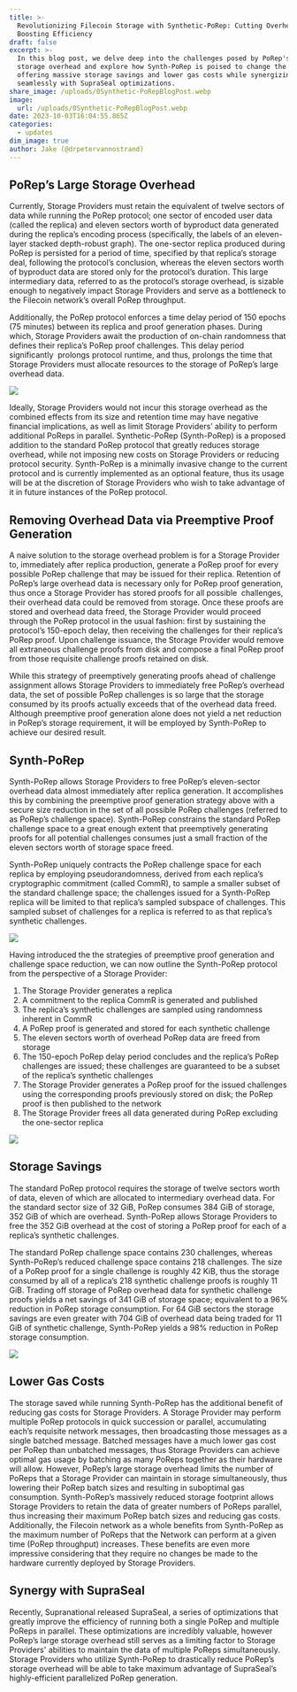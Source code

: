 ```yaml
---
title: >-
  Revolutionizing Filecoin Storage with Synthetic-PoRep: Cutting Overheads and
  Boosting Efficiency
draft: false
excerpt: >-
  In this blog post, we delve deep into the challenges posed by PoRep's large
  storage overhead and explore how Synth-PoRep is poised to change the game,
  offering massive storage savings and lower gas costs while synergizing
  seamlessly with SupraSeal optimizations.
share_image: /uploads/0Synthetic-PoRepBlogPost.webp
image:
  url: /uploads/0Synthetic-PoRepBlogPost.webp
date: 2023-10-03T16:04:55.865Z
categories:
  - updates
dim_image: true
author: Jake (@drpetervannostrand)
---
```


## PoRep’s Large Storage Overhead

Currently, Storage Providers must retain the equivalent of twelve sectors of data while running the PoRep protocol; one sector of encoded user data (called the replica) and eleven sectors worth of byproduct data generated during the replica’s encoding process (specifically, the labels of an eleven-layer stacked depth-robust graph). The one-sector replica produced during PoRep is persisted for a period of time, specified by that replica’s storage deal, following the protocol’s conclusion, whereas the eleven sectors worth of byproduct data are stored only for the protocol’s duration. This large intermediary data, referred to as the protocol’s storage overhead, is sizable enough to negatively impact Storage Providers and serve as a bottleneck to the Filecoin network’s overall PoRep throughput.

Additionally, the PoRep protocol enforces a time delay period of 150 epochs (75 minutes) between its replica and proof generation phases. During which, Storage Providers await the production of on-chain randomness that defines their replica’s PoRep proof challenges. This delay period significantly  prolongs protocol runtime, and thus, prolongs the time that Storage Providers must allocate resources to the storage of PoRep’s large overhead data.

![](/uploads/SynthPoRepBlog3.webp)

Ideally, Storage Providers would not incur this storage overhead as the combined effects from its size and retention time may have negative financial implications, as well as limit Storage Providers’ ability to perform additional PoReps in parallel. Synthetic-PoRep (Synth-PoRep) is a proposed addition to the standard PoRep protocol that greatly reduces storage overhead, while not imposing new costs on Storage Providers or reducing protocol security. Synth-PoRep is a minimally invasive change to the current protocol and is currently implemented as an optional feature, thus its usage will be at the discretion of Storage Providers who wish to take advantage of it in future instances of the PoRep protocol.

## Removing Overhead Data via Preemptive Proof Generation

A naive solution to the storage overhead problem is for a Storage Provider to, immediately after replica production, generate a PoRep proof for every possible PoRep challenge that may be issued for their replica. Retention of PoRep’s large overhead data is necessary only for PoRep proof generation, thus once a Storage Provider has stored proofs for all possible  challenges, their overhead data could be removed from storage. Once these proofs are stored and overhead data freed, the Storage Provider would proceed through the PoRep protocol in the usual fashion: first by sustaining the protocol’s 150-epoch delay, then receiving the challenges for their replica’s PoRep proof. Upon challenge issuance, the Storage Provider would remove all extraneous challenge proofs from disk and compose a final PoRep proof from those requisite challenge proofs retained on disk.

While this strategy of preemptively generating proofs ahead of challenge assignment allows Storage Providers to immediately free PoRep’s overhead data, the set of possible PoRep challenges is so large that the storage consumed by its proofs actually exceeds that of the overhead data freed. Although preemptive proof generation alone does not yield a net reduction in PoRep’s storage requirement, it will be employed by Synth-PoRep to achieve our desired result.

## Synth-PoRep

Synth-PoRep allows Storage Providers to free PoRep’s eleven-sector overhead data almost immediately after replica generation. It accomplishes this by combining the preemptive proof generation strategy above with a secure size reduction in the set of all possible PoRep challenges (referred to as PoRep’s challenge space). Synth-PoRep constrains the standard PoRep challenge space to a great enough extent that preemptively generating proofs for all potential challenges consumes just a small fraction of the eleven sectors worth of storage space freed.

Synth-PoRep uniquely contracts the PoRep challenge space for each replica by employing pseudorandomness, derived from each replica’s cryptographic commitment (called CommR), to sample a smaller subset of the standard challenge space; the challenges issued for a Synth-PoRep replica will be limited to that replica’s sampled subspace of challenges. This sampled subset of challenges for a replica is referred to as that replica’s synthetic challenges.

![](/uploads/SynthPoRepBlog4.webp)

Having introduced the the strategies of preemptive proof generation and challenge space reduction, we can now outline the Synth-PoRep protocol from the perspective of a Storage Provider:

1. The Storage Provider generates a replica
2. A commitment to the replica CommR is generated and published
3. The replica’s synthetic challenges are sampled using randomness inherent in CommR
4. A PoRep proof is generated and stored for each synthetic challenge
5. The eleven sectors worth of overhead PoRep data are freed from storage
6. The 150-epoch PoRep delay period concludes and the replica’s PoRep challenges are issued; these challenges are guaranteed to be a subset of the replica’s synthetic challenges
7. The Storage Provider generates a PoRep proof for the issued challenges using the corresponding proofs previously stored on disk; the PoRep proof is then published to the network
8. The Storage Provider frees all data generated during PoRep excluding the one-sector replica

![](/uploads/SynthPoRepBlog2.webp)

## Storage Savings

The standard PoRep protocol requires the storage of twelve sectors worth of data, eleven of which are allocated to intermediary overhead data. For the standard sector size of 32 GiB, PoRep consumes 384 GiB of storage, 352 GiB of which are overhead. Synth-PoRep allows Storage Providers to free the 352 GiB overhead at the cost of storing a PoRep proof for each of a replica’s synthetic challenges.

The standard PoRep challenge space contains 230 challenges, whereas Synth-PoRep’s reduced challenge space contains 218 challenges. The size of a PoRep proof for a single challenge is roughly 42 KiB, thus the storage consumed by all of a replica’s 218 synthetic challenge proofs is roughly 11 GiB. Trading off storage of PoRep overhead data for synthetic challenge proofs yields a net savings of 341 GiB of storage space; equivalent to a 96% reduction in PoRep storage consumption. For 64 GiB sectors the storage savings are even greater with 704 GiB of overhead data being traded for 11 GiB of synthetic challenge, Synth-PoRep yields a 98% reduction in PoRep storage consumption.

![](/uploads/SynthPoRepBlog5.webp)

## Lower Gas Costs

The storage saved while running Synth-PoRep has the additional benefit of reducing gas costs for Storage Providers. A Storage Provider may perform multiple PoRep protocols in quick succession or parallel, accumulating each’s requisite network messages, then broadcasting those messages as a single batched message. Batched messages have a much lower gas cost per PoRep than unbatched messages, thus Storage Providers can achieve optimal gas usage by batching as many PoReps together as their hardware will allow. However, PoRep’s large storage overhead limits the number of PoReps that a Storage Provider can maintain in storage simultaneously, thus lowering their PoRep batch sizes and resulting in suboptimal gas consumption. Synth-PoRep’s massively reduced storage footprint allows Storage Providers to retain the data of greater numbers of PoReps parallel, thus increasing their maximum PoRep batch sizes and reducing gas costs. Additionally, the Filecoin network as a whole benefits from Synth-PoRep as the maximum number of PoReps that the Network can perform at a given time (PoRep throughput) increases. These benefits are even more impressive considering that they require no changes be made to the hardware currently deployed by Storage Providers.

## Synergy with SupraSeal

Recently, Supranational released SupraSeal, a series of optimizations that greatly improve the efficiency of running both a single PoRep and multiple PoReps in parallel. These optimizations are incredibly valuable, however PoRep’s large storage overhead still serves as a limiting factor to Storage Providers' abilities to maintain the data of multiple PoReps simultaneously. Storage Providers who utilize Synth-PoRep to drastically reduce PoRep’s storage overhead will be able to take maximum advantage of SupraSeal’s highly-efficient parallelized PoRep generation.
